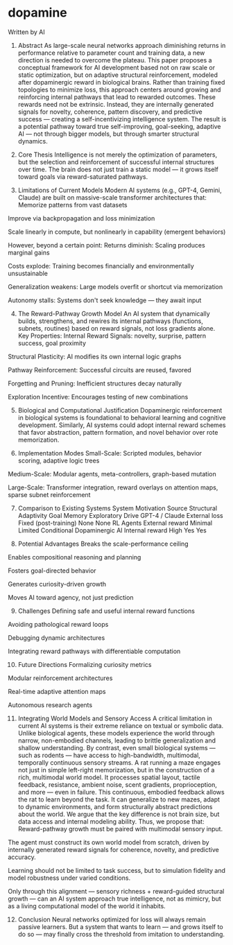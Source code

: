 # dopamine
Written by AI
1. Abstract
As large-scale neural networks approach diminishing returns in performance relative to parameter count and training data, a new direction is needed to overcome the plateau. This paper proposes a conceptual framework for AI development based not on raw scale or static optimization, but on adaptive structural reinforcement, modeled after dopaminergic reward in biological brains.
Rather than training fixed topologies to minimize loss, this approach centers around growing and reinforcing internal pathways that lead to rewarded outcomes. These rewards need not be extrinsic. Instead, they are internally generated signals for novelty, coherence, pattern discovery, and predictive success — creating a self-incentivizing intelligence system.
The result is a potential pathway toward true self-improving, goal-seeking, adaptive AI — not through bigger models, but through smarter structural dynamics.

2. Core Thesis
Intelligence is not merely the optimization of parameters, but the selection and reinforcement of successful internal structures over time.
The brain does not just train a static model — it grows itself toward goals via reward-saturated pathways.

3. Limitations of Current Models
Modern AI systems (e.g., GPT-4, Gemini, Claude) are built on massive-scale transformer architectures that:
Memorize patterns from vast datasets


Improve via backpropagation and loss minimization


Scale linearly in compute, but nonlinearly in capability (emergent behaviors)


However, beyond a certain point:
Returns diminish: Scaling produces marginal gains


Costs explode: Training becomes financially and environmentally unsustainable


Generalization weakens: Large models overfit or shortcut via memorization


Autonomy stalls: Systems don't seek knowledge — they await input



4. The Reward-Pathway Growth Model
An AI system that dynamically builds, strengthens, and rewires its internal pathways (functions, subnets, routines) based on reward signals, not loss gradients alone.
Key Properties:
Internal Reward Signals: novelty, surprise, pattern success, goal proximity


Structural Plasticity: AI modifies its own internal logic graphs


Pathway Reinforcement: Successful circuits are reused, favored


Forgetting and Pruning: Inefficient structures decay naturally


Exploration Incentive: Encourages testing of new combinations



5. Biological and Computational Justification
Dopaminergic reinforcement in biological systems is foundational to behavioral learning and cognitive development. Similarly, AI systems could adopt internal reward schemes that favor abstraction, pattern formation, and novel behavior over rote memorization.

6. Implementation Modes
Small-Scale:
Scripted modules, behavior scoring, adaptive logic trees


Medium-Scale:
Modular agents, meta-controllers, graph-based mutation


Large-Scale:
Transformer integration, reward overlays on attention maps, sparse subnet reinforcement



7. Comparison to Existing Systems
System
Motivation Source
Structural Adaptivity
Goal Memory
Exploratory Drive
GPT-4 / Claude
External loss
Fixed (post-training)
None
None
RL Agents
External reward
Minimal
Limited
Conditional
Dopaminergic AI
Internal reward
High
Yes
Yes


8. Potential Advantages
Breaks the scale-performance ceiling


Enables compositional reasoning and planning


Fosters goal-directed behavior


Generates curiosity-driven growth


Moves AI toward agency, not just prediction



9. Challenges
Defining safe and useful internal reward functions


Avoiding pathological reward loops


Debugging dynamic architectures


Integrating reward pathways with differentiable computation



10. Future Directions
Formalizing curiosity metrics


Modular reinforcement architectures


Real-time adaptive attention maps


Autonomous research agents



11. Integrating World Models and Sensory Access
A critical limitation in current AI systems is their extreme reliance on textual or symbolic data. Unlike biological agents, these models experience the world through narrow, non-embodied channels, leading to brittle generalization and shallow understanding.
By contrast, even small biological systems — such as rodents — have access to high-bandwidth, multimodal, temporally continuous sensory streams. A rat running a maze engages not just in simple left-right memorization, but in the construction of a rich, multimodal world model. It processes spatial layout, tactile feedback, resistance, ambient noise, scent gradients, proprioception, and more — even in failure.
This continuous, embodied feedback allows the rat to learn beyond the task. It can generalize to new mazes, adapt to dynamic environments, and form structurally abstract predictions about the world.
We argue that the key difference is not brain size, but data access and internal modeling ability.
Thus, we propose that:
Reward-pathway growth must be paired with multimodal sensory input.


The agent must construct its own world model from scratch, driven by internally generated reward signals for coherence, novelty, and predictive accuracy.


Learning should not be limited to task success, but to simulation fidelity and model robustness under varied conditions.


Only through this alignment — sensory richness + reward-guided structural growth — can an AI system approach true intelligence, not as mimicry, but as a living computational model of the world it inhabits.

12. Conclusion
Neural networks optimized for loss will always remain passive learners.
But a system that wants to learn — and grows itself to do so — may finally cross the threshold from imitation to understanding.

